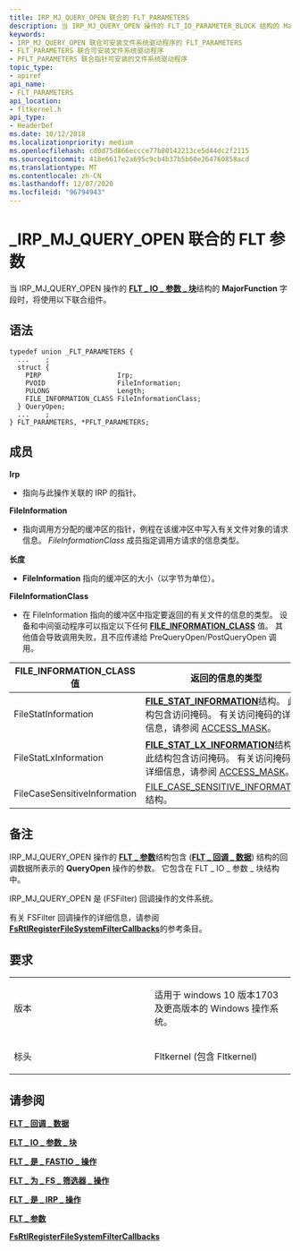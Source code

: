 ```yaml
---
title: IRP_MJ_QUERY_OPEN 联合的 FLT_PARAMETERS
description: 当 IRP_MJ_QUERY_OPEN 操作的 FLT_IO_PARAMETER_BLOCK 结构的 MajorFunction 字段时，将使用以下联合组件。
keywords:
- IRP_MJ_QUERY_OPEN 联合可安装文件系统驱动程序的 FLT_PARAMETERS
- FLT_PARAMETERS 联合可安装文件系统驱动程序
- PFLT_PARAMETERS 联合指针可安装的文件系统驱动程序
topic_type:
- apiref
api_name:
- FLT_PARAMETERS
api_location:
- fltkernel.h
api_type:
- HeaderDef
ms.date: 10/12/2018
ms.localizationpriority: medium
ms.openlocfilehash: cd0d75d866eccce77b80142213ce5d44dc2f2115
ms.sourcegitcommit: 418e6617e2a695c9cb4b37b5b60e264760858acd
ms.translationtype: MT
ms.contentlocale: zh-CN
ms.lasthandoff: 12/07/2020
ms.locfileid: "96794943"
---
```

# <a name="flt_parameters-for-irp_mj_query_open-union"></a>\_IRP_MJ_QUERY_OPEN 联合的 FLT 参数


当 IRP_MJ_QUERY_OPEN 操作的 [**FLT \_ IO \_ 参数 \_ 块**](/windows-hardware/drivers/ddi/fltkernel/ns-fltkernel-_flt_io_parameter_block)结构的 **MajorFunction** 字段时，将使用以下联合组件。

<a name="syntax"></a>语法
------

```ManagedCPlusPlus
typedef union _FLT_PARAMETERS {
  ...    ;
  struct {
    PIRP                   Irp;
    PVOID                  FileInformation;
    PULONG                 Length;
    FILE_INFORMATION_CLASS FileInformationClass;
  } QueryOpen;
  ...    ;
} FLT_PARAMETERS, *PFLT_PARAMETERS;
```

<a name="members"></a>成员
-------

**Irp**  
* 指向与此操作关联的 IRP 的指针。 

**FileInformation**  
* 指向调用方分配的缓冲区的指针，例程在该缓冲区中写入有关文件对象的请求信息。 *FileInformationClass* 成员指定调用方请求的信息类型。 

**长度**
*  **FileInformation** 指向的缓冲区的大小（以字节为单位）。

**FileInformationClass**
* 在 FileInformation 指向的缓冲区中指定要返回的有关文件的信息的类型。 设备和中间驱动程序可以指定以下任何 [**FILE_INFORMATION_CLASS**](/windows-hardware/drivers/ddi/wdm/ne-wdm-_file_information_class) 值。 其他值会导致调用失败，且不应传递给 PreQueryOpen/PostQueryOpen 调用。 

| FILE_INFORMATION_CLASS 值 | 返回的信息的类型 |
| --- | --- |
| FileStatInformation | [**FILE_STAT_INFORMATION**](/windows-hardware/drivers/ddi/ntifs/ns-ntifs-_file_stat_information)结构。 此结构包含访问掩码。 有关访问掩码的详细信息，请参阅 [ACCESS_MASK](../kernel/access-mask.md)。 
| FileStatLxInformation | [**FILE_STAT_LX_INFORMATION**](/windows-hardware/drivers/ddi/ntifs/ns-ntifs-_file_stat_lx_information)结构。 此结构包含访问掩码。 有关访问掩码的详细信息，请参阅 [ACCESS_MASK](../kernel/access-mask.md)。 
| FileCaseSensitiveInformation | [FILE_CASE_SENSITIVE_INFORMATION](/windows-hardware/drivers/ddi/ntifs/ns-ntifs-_file_stat_information)结构。 |

## <a name="remarks"></a>备注


IRP_MJ_QUERY_OPEN 操作的 [**FLT \_ 参数**](/windows-hardware/drivers/ddi/fltkernel/ns-fltkernel-_flt_parameters)结构包含 ([**FLT \_ 回调 \_ 数据**](/windows-hardware/drivers/ddi/fltkernel/ns-fltkernel-_flt_callback_data)) 结构的回调数据所表示的 **QueryOpen** 操作的参数。 它包含在 FLT \_ IO \_ 参数 \_ 块结构中。

IRP_MJ_QUERY_OPEN 是 (FSFilter) 回调操作的文件系统。

有关 FSFilter 回调操作的详细信息，请参阅 [**FsRtlRegisterFileSystemFilterCallbacks**](/windows-hardware/drivers/ddi/ntifs/nf-ntifs-fsrtlregisterfilesystemfiltercallbacks)的参考条目。

## <a name="requirements"></a>要求


<table>
<colgroup>
<col width="50%" />
<col width="50%" />
</colgroup>
<tbody>
<tr class="odd">
<td align="left"><p>版本</p></td>
<td align="left"><p>适用于 windows 10 版本1703及更高版本的 Windows 操作系统。</p></td>
</tr>
<tr class="even">
<td align="left"><p>标头</p></td>
<td align="left">Fltkernel (包含 Fltkernel) </td>
</tr>
</tbody>
</table>

## <a name="see-also"></a>请参阅


[**FLT \_ 回调 \_ 数据**](/windows-hardware/drivers/ddi/fltkernel/ns-fltkernel-_flt_callback_data)

[**FLT \_ IO \_ 参数 \_ 块**](/windows-hardware/drivers/ddi/fltkernel/ns-fltkernel-_flt_io_parameter_block)

[**FLT \_ 是 \_ FASTIO \_ 操作**](/windows-hardware/drivers/ddi/index)

[**FLT \_ 为 \_ FS \_ 筛选器 \_ 操作**](/previous-versions/ff544648(v=vs.85))

[**FLT \_ 是 \_ IRP \_ 操作**](/previous-versions/ff544654(v=vs.85))

[**FLT \_ 参数**](/windows-hardware/drivers/ddi/fltkernel/ns-fltkernel-_flt_parameters)

[**FsRtlRegisterFileSystemFilterCallbacks**](/windows-hardware/drivers/ddi/ntifs/nf-ntifs-fsrtlregisterfilesystemfiltercallbacks)
